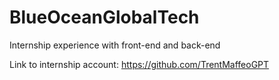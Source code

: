 # BlueOceanGlobalTech
Internship experience with front-end and back-end

Link to internship account: https://github.com/TrentMaffeoGPT
